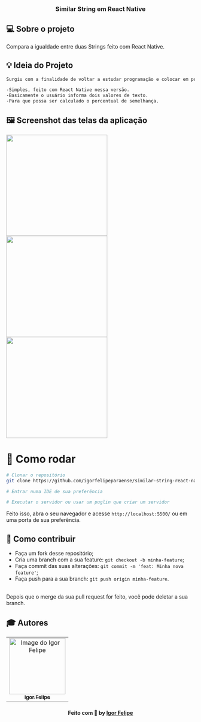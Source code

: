 <h3 align="center">
  Similar String em React Native
</h3>

## 💻 Sobre o projeto

Compara a igualdade entre duas Strings feito com React Native. 

## :bulb: Ideia do Projeto

```bash
Surgiu com a finalidade de voltar a estudar programação e colocar em prática.

-Simples, feito com React Native nessa versão.
-Basicamente o usuário informa dois valores de texto.
-Para que possa ser calculado o percentual de semelhança.

```
## 🖼 Screenshot das telas da aplicação 

<div>
  <img src="https://user-images.githubusercontent.com/83182736/128714601-85cfd9f4-6903-4440-97ef-590e8b4f0221.jpg" width="270px" />
  <img src="https://user-images.githubusercontent.com/83182736/128714609-f65f67b7-89c5-47ed-a730-94e96195a2dd.jpg" width="270px" />
  <img src="https://user-images.githubusercontent.com/83182736/128714607-16d31f54-328a-482c-b7d7-9ca6268b484a.jpg" width="270px" />
</div
<br/>
  
 # 👷 Como rodar

```bash
# Clonar o repositório
git clone https://github.com/igorfelipeparaense/similar-string-react-native

# Entrar numa IDE de sua preferência 

# Executar o servidor ou usar um puglin que criar um servidor

```

Feito isso, abra o seu navegador e acesse `http://localhost:5500/`
ou em uma porta de sua preferência.

 ## 🤔 Como contribuir <br/>

- Faça um fork desse repositório; <br/>
- Cria uma branch com a sua feature: `git checkout -b minha-feature`;<br/>
- Faça commit das suas alterações: `git commit -m 'feat: Minha nova feature'`; <br/>
- Faça push para a sua branch: `git push origin minha-feature`.<br/>
<br/>
Depois que o merge da sua pull request for feito, você pode deletar a sua branch. <br/>


## :mortar_board: Autores

<table align="center">
    <tr>
        <td align="center">
            <a href="https://github.com/igorfelipeparaense">
                <img src="https://avatars.githubusercontent.com/u/83182736?s=400&u=4e7e9f34ab638aa2879d9bb94cf161b9f5bd3fe0&v=4" width="150px;" alt="Image do Igor Felipe" />
                <br />
                <sub><b>Igor Felipe</b></sub>
            </a>
        </td>    
    </tr>
</table>
<h4 align="center">
   Feito com 💜 by  <a href="https://www.linkedin.com/in/igorfelipeparaense/" target="_blank"> Igor Felipe </a>
</h4>
